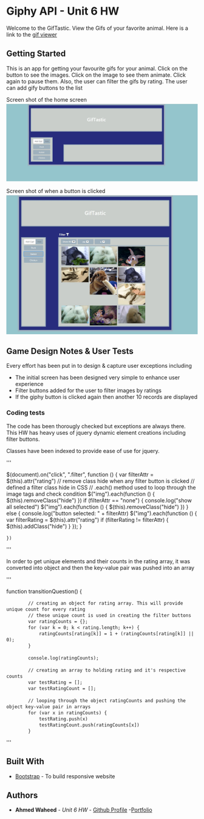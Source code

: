 # Giphy API - Unit 6 HW

Welcome to the GifTastic. View the Gifs of your favorite animal. Here is a link to the [gif viewer](https://anw1986.github.io/unit-6-hw/)

## Getting Started

This is an app for getting your favourite gifs for your animal. Click on the button to see the images. Click on the image to see them animate. Click again to pause them. Also, the user can filter the gifs by rating. The user can add gify buttons to the list 

Screen shot of the home screen
![giphy](./assets/images/home_screen.JPG)

Screen shot of when a button is clicked
![giphy](./assets/images/load_screen.JPG)

## Game Design Notes & User Tests

Every effort has been put in to design & capture user exceptions including
* The initial screen has been designed very simple to enhance user experience
* Filter buttons added for the user to filter images by ratings
* If the giphy button is clicked again then another 10 records are displayed

### Coding tests

The code has been thorougly checked but exceptions are always there. This HW has heavy uses of jquery dynamic element creations including filter buttons. 

Classes have been indexed to provide ease of use for jquery. 

'''
  
  $(document).on("click", ".filter", function () {
        var filterAttr = $(this).attr("rating")
        // remove class hide when any filter button is clicked
        // defined a filter class hide in CSS
        // .each() method used to loop through the image tags and check condition
        $("img").each(function () {
            $(this).removeClass("hide")
        })
        if (filterAttr == "none") {
            console.log("show all selected")
            $("img").each(function () {
                $(this).removeClass("hide")
            })
        } else {
            console.log("button selected: " + filterAttr)
            $("img").each(function () {
                var filterRating = $(this).attr("rating")
                if (filterRating != filterAttr) {
                    $(this).addClass("hide")
                }
            });
        }

    })

'''

In order to get unique elements and their counts in the rating array, it was converted into object and then the key-value pair was pushed into an array

'''
  
  function transitionQuestion() {

            // creating an object for rating array. This will provide unique count for every rating
            // these unique count is used in creating the filter buttons
            var ratingCounts = {};
            for (var k = 0; k < rating.length; k++) {
                ratingCounts[rating[k]] = 1 + (ratingCounts[rating[k]] || 0);
            }

            console.log(ratingCounts);

            // creating an array to holding rating and it's respective counts
            var testRating = [];
            var testRatingCount = [];

            // looping through the object ratingCounts and pushing the object key-value pair in arrays
            for (var x in ratingCounts) {
                testRating.push(x)
                testRatingCount.push(ratingCounts[x])
            }

'''


## Built With

* [Bootstrap](https://getbootstrap.com/) - To build responsive website

## Authors

* **Ahmed Waheed** - *Unit 6 HW* - [Github Profile](https://github.com/anw1986) -[Portfolio](https://anw1986.github.io/Basic-Portfolio/)


